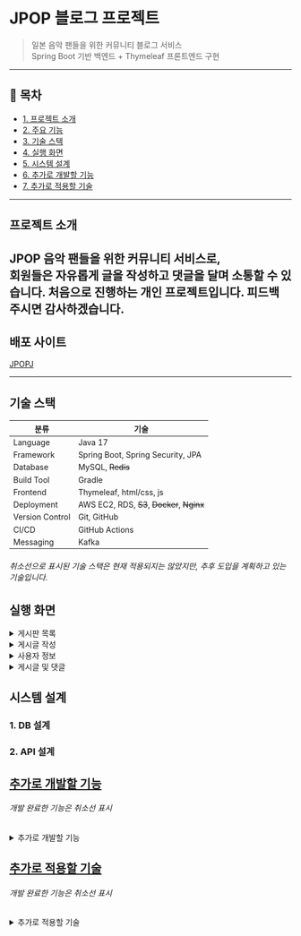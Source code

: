 # JPOP 블로그 프로젝트

> 일본 음악 팬들을 위한 커뮤니티 블로그 서비스  
> Spring Boot 기반 백엔드 + Thymeleaf 프론트엔드 구현

---

## 📌 목차
- [1. 프로젝트 소개](#프로젝트-소개)
- [2. 주요 기능](#주요-기능)
- [3. 기술 스택](#기술-스택)
- [4. 실행 화면](#실행-화면)
- [5. 시스템 설계](#시스템-설계)
- [6. 추가로 개발할 기능](#추가로-개발할-기능)
- [7. 추가로 적용할 기술](#추가로-적용할-기술)


---

## 프로젝트 소개
JPOP 음악 팬들을 위한 커뮤니티 서비스로,  
회원들은 자유롭게 글을 작성하고 댓글을 달며 소통할 수 있습니다.
처음으로 진행하는 개인 프로젝트입니다.
피드백 주시면 감사하겠습니다.
---
## 배포 사이트
[JPOPJ](https://jpopj.com)

---

## 기술 스택

| 분류              | 기술                                          |
|-----------------|---------------------------------------------|
| Language        | Java 17                                     |
| Framework       | Spring Boot, Spring Security, JPA           |
| Database        | MySQL, ~~Redis~~                            |
| Build Tool      | Gradle                                      |
| Frontend        | Thymeleaf, html/css, js                     |
| Deployment      | AWS EC2, RDS, ~~S3~~, ~~Docker~~, ~~Nginx~~ |
| Version Control | Git, GitHub                                 |
| CI/CD           | GitHub Actions                              |
| Messaging       | Kafka                                       |
 
###### 취소선으로 표시된 기술 스택은 현재 적용되지는 않았지만, 추후 도입을 계획하고 있는 기술입니다.

## 실행 화면
<details>
<summary>게시판 목록</summary>

![1.png](src/main/resources/static/images/1.png)
</details>

<details>
<summary>게시글 작성</summary> 

![2.png](src/main/resources/static/images/2.png)
</details>

<details>
<summary>사용자 정보</summary>

![3.png](src/main/resources/static/images/3.png)
</details>

<details>
<summary>게시글 및 댓글</summary>

![4.png](src/main/resources/static/images/4.png)
</details>

## 시스템 설계

### 1. DB 설계

### 2. API 설계
## [추가로 개발할 기능](https://long-feather-730.notion.site/23da987f6c4080fcb932ed9eb2f8390e)
###### 개발 완료한 기능은 취소선 표시
<details>
<summary>추가로 개발할 기능</summary>

 - ~~[post 도메인 엔티티 리펙토링](https://long-feather-730.notion.site/Post-23da987f6c4080709982f0ef7a71da63)~~

 - ~~[User 엔티티에 Nickname VO 추가하기](https://www.notion.so/User-Nickname-VO-23da987f6c4080b7a00ef6b9adc971ff)~~

 - ~~[소셜 로그인 후 추가 정보 입력받기](https://www.notion.so/23fa987f6c40808b98fef34bdffb62ae)~~

 - ~~[★★★Spring Security 로그아웃 동작원리 분석★★★](https://long-feather-730.notion.site/23fa987f6c40804cbd7eed2aaa24fe5f?pvs=74)~~

 - ~~[커스텀 ArgumentResolver로 컨트롤러 중복 코드 리팩토링하기](https://long-feather-730.notion.site/ArgumentResolver-240a987f6c4080d6962cf83941d44216?pvs=74)~~

 - ~~[네이버 OAuth2 로그인 기능 추가하기](https://long-feather-730.notion.site/OAuth2-240a987f6c408033b6fadb30f4bf0629)~~

 - ~~[OAuth2 로그인 시, 구글 계정 선택 항상 다시 물어보게 만들기](https://long-feather-730.notion.site/OAuth2-248a987f6c4080d6b4c7ef73e014e91a)~~

 - ~~[게시물 삭제 기능 만들기](https://long-feather-730.notion.site/250a987f6c4080838b8bfabcb4a807fe?pvs=74)~~

 - 게시물 수정 기능

 - 댓글 삭제 기능

 - 댓글 수정 기능

 - 회원탈퇴 기능 

 - 로그아웃 기능

 - 게시글이 많아졌을 때 페이징 기능 만들기
 
 - 홈화면 만들기(홈페이지 만들 시 인기 게시물 조회수 OR 좋아요 정렬로 홈 화면에 보이기)

 - 글 작성하면 작성자 닉네임으로 표시(현재 작성자 이름으로 표시)

 - 로그인 페이지 만들기

 - 로그인 jwt로 구현하기

 - 자체 로그인 폼 구현하기

 - 사용자 정보 페이지 기능 추가해서 만들기(로그아웃, 회원정보 변경 등)

 - 페이지별 로그인 유무 제대로 파악하기

 - Oauth2로 사용자 정보 받았을 때 추가 정보 얻는 페이지 만들고 추가 정보도 같이 사용자 정보에 등록하기

 - PostCreateRequestDto에서 userName으로 저장하지 않고 userId로 저장하기(usrName은 바뀔수도 있기 때문)(userId로 저장 후 데이터베이스로 조회해서 userName 꺼내오기)(userName에서 userNickname으로 변경도 해야함)

 - 가수 정보 애그리거트로 만들기

 - 홈화면에 오늘 하루 가장 많이 조회 or 언급된 가수 top5 나열하기

</details>

## [추가로 적용할 기술](https://long-feather-730.notion.site/242a987f6c408014a1e2e928dd078ba8?pvs=73)
###### 개발 완료한 기능은 취소선 표시
<details>
<summary>추가로 적용할 기술</summary>
 
- ~~[AWS EC2 배포하기](https://long-feather-730.notion.site/AWS-EC2-242a987f6c4080debe6cec47ac5a924b?pvs=74)~~ 

- ~~[AWS RDS로 MySQL 서버 띄우기](https://long-feather-730.notion.site/AWS-RDS-MySQL-242a987f6c408056bdfed71ab65150d3)~~

- ~~[Elastic IP 연결하기](https://long-feather-730.notion.site/Elatic-IP-246a987f6c40805eaceff460b5019a3d)~~ 

- ~~[리버스 프록시(Nginx)로 포트 포워딩하기](https://long-feather-730.notion.site/Nginx-246a987f6c4080cb9017f1eb20a53c3c)~~

- ~~[개인 도메인 구매 후 elastic IP 연결하기(https 연결 & SSL 인증서 발급)](https://long-feather-730.notion.site/elastic-IP-https-SSL-247a987f6c40809ba078f148b1729e05)~~

- ~~[Github Action으로 CI/CD 구축하기](https://long-feather-730.notion.site/Github-Action-CI-CD-24aa987f6c40803ca4bec4bfa6e7a2de)~~

- [JUnit을 활용한 단위 테스트 작성]

- AWS EC2를 활용한 배포 환경 구성

- 게시글 이미지 S3 저장 기능 도입

- Nginx를 통한 로드 밸런싱 적용

- Github actions를 통한 CI/CD 자동화

- Redis로 좋아요/댓글 수, 인기게시물 캐싱

- Elasticsearch를 통한 검색 기능 개선

</details>